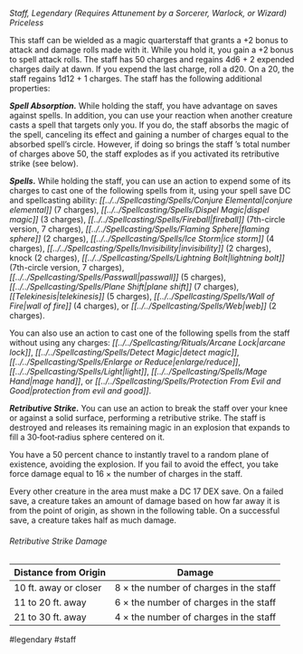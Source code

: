*Staff, Legendary (Requires Attunement by a Sorcerer, Warlock, or Wizard)*  
*Priceless*

This staff can be wielded as a magic quarterstaff that grants a +2 bonus to attack and damage rolls made with it. While you hold it, you gain a +2 bonus to spell attack rolls. The staff has 50 charges and regains 4d6 + 2 expended charges daily at dawn. If you expend the last charge, roll a d20. On a 20, the staff regains 1d12 + 1 charges. The staff has the following additional properties:

***Spell Absorption.*** While holding the staff, you have advantage on saves against spells. In addition, you can use your reaction when another creature casts a spell that targets only you. If you do, the staff absorbs the magic of the spell, canceling its effect and gaining a number of charges equal to the absorbed spell’s circle. However, if doing so brings the staff ’s total number of charges above 50, the staff explodes as if you activated its retributive strike (see below).

***Spells.*** While holding the staff, you can use an action to expend some of its charges to cast one of the following spells from it, using your spell save DC and spellcasting ability: *[[../../Spellcasting/Spells/Conjure Elemental|conjure elemental]]* (7 charges), *[[../../Spellcasting/Spells/Dispel Magic|dispel magic]]* (3 charges), *[[../../Spellcasting/Spells/Fireball|fireball]]* (7th-circle version, 7 charges), *[[../../Spellcasting/Spells/Flaming Sphere|flaming sphere]]* (2 charges), *[[../../Spellcasting/Spells/Ice Storm|ice storm]]* (4 charges), *[[../../Spellcasting/Spells/Invisibility|invisibility]]* (2 charges), knock (2 charges), *[[../../Spellcasting/Spells/Lightning Bolt|lightning bolt]]* (7th-circle version, 7 charges), *[[../../Spellcasting/Spells/Passwall|passwall]]* (5 charges), *[[../../Spellcasting/Spells/Plane Shift|plane shift]]* (7 charges), *[[Telekinesis|telekinesis]]* (5 charges), *[[../../Spellcasting/Spells/Wall of Fire|wall of fire]]* (4 charges), or *[[../../Spellcasting/Spells/Web|web]]* (2 charges).

You can also use an action to cast one of the following spells from the staff without using any charges: *[[../../Spellcasting/Rituals/Arcane Lock|arcane lock]]*, *[[../../Spellcasting/Spells/Detect Magic|detect magic]]*, *[[../../Spellcasting/Spells/Enlarge or Reduce|enlarge/reduce]]*, *[[../../Spellcasting/Spells/Light|light]]*, *[[../../Spellcasting/Spells/Mage Hand|mage hand]]*, or *[[../../Spellcasting/Spells/Protection From Evil and Good|protection from evil and good]]*.

***Retributive Strike.*** You can use an action to break the staff over your knee or against a solid surface, performing a retributive strike. The staff is destroyed and releases its remaining magic in an explosion that expands to fill a 30‑foot‑radius sphere centered on it.

You have a 50 percent chance to instantly travel to a random plane of existence, avoiding the explosion. If you fail to avoid the effect, you take force damage equal to 16 × the number of charges in the staff.

Every other creature in the area must make a DC 17 DEX save. On a failed save, a creature takes an amount of damage based on how far away it is from the point of origin, as shown in the following table. On a successful save, a creature takes half as much damage.
###### Retributive Strike Damage
| Distance from Origin | Damage |
| -------------------- | ------ |
| 10 ft. away or closer | 8 × the number of charges in the staff |
| 11 to 20 ft. away | 6 × the number of charges in the staff |
| 21 to 30 ft. away | 4 × the number of charges in the staff |

#legendary #staff
